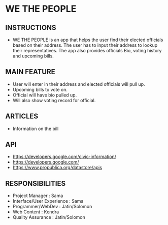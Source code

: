 # WE THE PEOPLE ##

## INSTRUCTIONS ##
* WE THE PEOPLE is an app that helps the user find their elected officials based on their address. The user has to input their address to lookup their representatives. The app also provides officials Bio, voting history and upcoming bills.

## MAIN FEATURE ##

* User will enter in their address and elected officials will pull up.
* Upcoming bills to vote on.
* Official will have bio pulled up.
* Will also show voting record for official.

## ARTICLES ##
* Information on the bill

## API ##
* https://developers.google.com/civic-information/
* https://developers.google.com/
* https://www.propublica.org/datastore/apis

## RESPONSIBILITIES ## 
* Project Manager : Sama
* Interface/User Experience : Sama
* Programmer/WebDev : Jatin/Solomon
* Web Content : Kendra
* Quality Assurance : Jatin/Solomon
